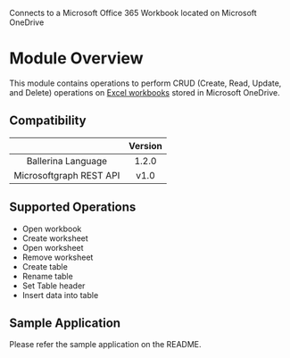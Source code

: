 Connects to a Microsoft Office 365 Workbook located on Microsoft OneDrive

# Module Overview
This module contains operations to perform CRUD (Create, Read, Update, and Delete) operations on [Excel workbooks](https://docs.microsoft.com/en-us/graph/api/resources/excel?view=graph-rest-1.0) stored in Microsoft OneDrive.

## Compatibility
|                     |    Version     |
|:-------------------:|:--------------:|
| Ballerina Language  | 1.2.0   |
| Microsoftgraph REST API | v1.0          |

## Supported Operations
- Open workbook
- Create worksheet
- Open worksheet
- Remove worksheet
- Create table
- Rename table
- Set Table header
- Insert data into table

## Sample Application
Please refer the sample application on the README.